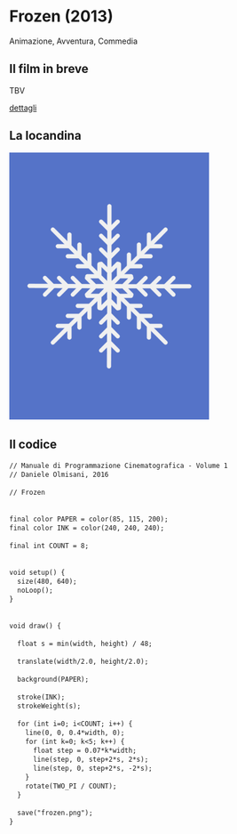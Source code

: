 # Frozen (2013)

Animazione, Avventura, Commedia

## Il film in breve
TBV

[dettagli](http://www.imdb.com/title/tt2294629/)

## La locandina
<img src="frozen.png"  width="360px" title="Frozen">


## Il codice
```processing
// Manuale di Programmazione Cinematografica - Volume 1
// Daniele Olmisani, 2016

// Frozen


final color PAPER = color(85, 115, 200);
final color INK = color(240, 240, 240);

final int COUNT = 8;


void setup() {
  size(480, 640);
  noLoop();
}


void draw() {
  
  float s = min(width, height) / 48; 
  
  translate(width/2.0, height/2.0);
  
  background(PAPER);
  
  stroke(INK);
  strokeWeight(s);
  
  for (int i=0; i<COUNT; i++) {
    line(0, 0, 0.4*width, 0);
    for (int k=0; k<5; k++) {
      float step = 0.07*k*width;
      line(step, 0, step+2*s, 2*s);
      line(step, 0, step+2*s, -2*s);
    }
    rotate(TWO_PI / COUNT);
  }
  
  save("frozen.png");
}
```
